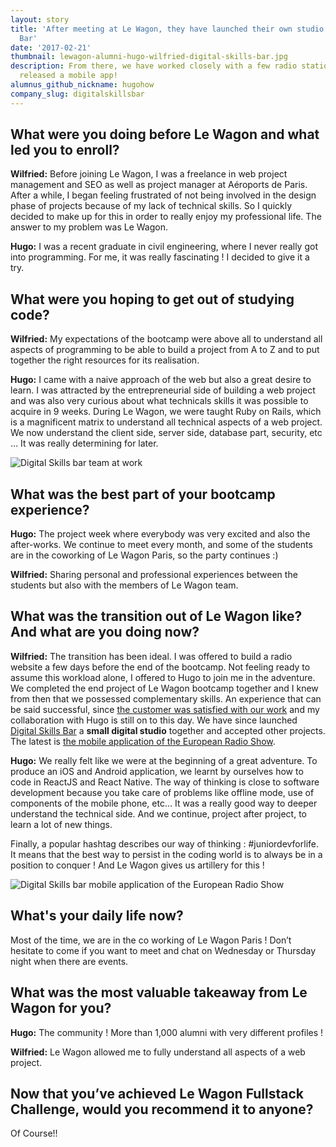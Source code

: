 ```yaml
---
layout: story
title: 'After meeting at Le Wagon, they have launched their own studio: Digital Skills
  Bar'
date: '2017-02-21'
thumbnail: lewagon-alumni-hugo-wilfried-digital-skills-bar.jpg
description: From there, we have worked closely with a few radio stations and even
  released a mobile app!
alumnus_github_nickname: hugohow
company_slug: digitalskillsbar
---
```


## What were you doing before Le Wagon and what led you to enroll?

**Wilfried:** Before joining Le Wagon, I was a freelance in web project management and SEO as well as project manager at Aéroports de Paris. After a while, I began feeling frustrated of not being involved in the design phase of projects because of my lack of technical skills. So I quickly decided to make up for this in order to really enjoy my professional life. The answer to my problem was Le Wagon.

**Hugo:** I was a recent graduate in civil engineering, where I never really got into programming. For me, it was really fascinating ! I decided to give it a try.

## What were you hoping to get out of studying code?

**Wilfried:** My expectations of the bootcamp were above all to understand all aspects of programming to be able to build a project from A to Z and to put together the right resources for its realisation.

**Hugo:** I came with a naive approach of the web but also a great desire to learn. I was attracted by the entrepreneurial side of building a web project and was also very curious about what technicals skills it was possible to acquire in 9 weeks. During Le Wagon, we were taught Ruby on Rails, which is a magnificent matrix to understand all technical aspects of a web project. We now understand the client side, server side, database part, security, etc … It was really determining for later.

<p><img src="https://raw.githubusercontent.com/lewagon/www-images/master/testimonials/hugowilfried/hugo_wilfried_2.jpg" alt="Digital Skills bar team at work"></p>

## What was the best part of your bootcamp experience?

**Hugo:** The project week where everybody was very excited and also the after-works. We continue to meet every month, and some of the students are in the coworking of Le Wagon Paris, so the party continues :)

**Wilfried:** Sharing personal and professional experiences between the students but also with the members of Le Wagon team.

## What was the transition out of Le Wagon like? And what are you doing now?

**Wilfried:** The transition has been ideal. I was offered to build a radio website a few days before the end of the bootcamp. Not feeling ready to assume this workload alone, I offered to Hugo to join me in the adventure. We completed the end project of Le Wagon bootcamp together and I knew from then that we possessed complementary skills. An experience that can be said successful, since [the customer was satisfied with our work](http://tropiquesfm.herokuapp.com/) and my collaboration with Hugo is still on to this day. We have since launched [Digital Skills Bar](http://www.digitalskillsbar.com/realisations.html) a **small digital studio** together and accepted other projects. The latest is [the mobile application of the European Radio Show](https://itunes.apple.com/us/app/salonradio/id1192327627?l=fr&ls=1&mt=8).

**Hugo:** We really felt like we were at the beginning of a great adventure. To produce an iOS and Android application, we learnt by ourselves how to code in ReactJS and React Native. The way of thinking is close to software development because you take care of problems like offline mode, use of components of the mobile phone, etc... It was a really good way to deeper understand the technical side. And we continue, project after project, to learn a lot of new things.

Finally, a popular hashtag describes our way of thinking : #juniordevforlife. It means that the best way to persist in the coding world is to always be in a position to conquer ! And Le Wagon gives us artillery for this !

<p><img src="https://raw.githubusercontent.com/lewagon/www-images/master/testimonials/hugowilfried/hugo_wilfried_3.jpg" alt="Digital Skills bar mobile application of the European Radio Show"></p>

## What's your daily life now?

Most of the time, we are in the co working of Le Wagon Paris ! Don’t hesitate to come if you want to meet and chat on Wednesday or Thursday night when there are events.

## What was the most valuable takeaway from Le Wagon for you?

**Hugo:** The community ! More than 1,000 alumni with very different profiles !

**Wilfried:** Le Wagon allowed me to fully understand all aspects of a web project.

## Now that you’ve achieved Le Wagon Fullstack Challenge, would you recommend it to anyone?

Of Course!!
